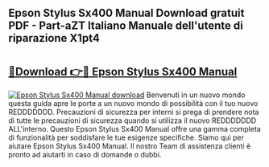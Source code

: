## Epson Stylus Sx400 Manual Download gratuit PDF - Part-aZT Italiano Manuale dell'utente di riparazione X1pt4

# <h2><a href="http://dfbr8xk.blite.top/?on=Epson+Stylus+Sx400+Manual">🔗Download 👉🔴 Epson Stylus Sx400 Manual</a></h2>

[![Epson Stylus Sx400 Manual download](https://i.imgur.com/lujVjoI.png)](http://dfbr8xk.blite.top/?on=Epson+Stylus+Sx400+Manual)
Benvenuti in un nuovo mondo questa guida apre le porte a un nuovo mondo di possibilità con il tuo nuovo REDDDDDDD. Precauzioni di sicurezza per interni si prega di prendere nota di tutte le precauzioni di sicurezza quando si utilizza il nuovo REDDDDDDD ALL'interno. Questo Epson Stylus Sx400 Manual offre una gamma completa di funzionalità per soddisfare le tue esigenze specifiche. Siamo qui per aiutare Epson Stylus Sx400 Manual. Il nostro Team di assistenza clienti è pronto ad aiutarti in caso di domande o dubbi.

